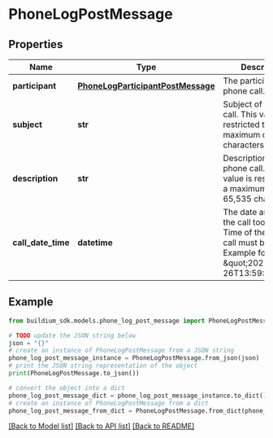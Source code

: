 # PhoneLogPostMessage


## Properties

Name | Type | Description | Notes
------------ | ------------- | ------------- | -------------
**participant** | [**PhoneLogParticipantPostMessage**](PhoneLogParticipantPostMessage.md) | The participant in the phone call. | 
**subject** | **str** | Subject of the phone call. This value is restricted to a maximum of 255 characters. | 
**description** | **str** | Description of the phone call. This value is restricted to a maximum of 65,535 characters. | 
**call_date_time** | **datetime** | The date and time the call took place. Time of the phone call must be UTC. Example format: \&quot;2021-01-26T13:59:15Z\&quot; | 

## Example

```python
from buildium_sdk.models.phone_log_post_message import PhoneLogPostMessage

# TODO update the JSON string below
json = "{}"
# create an instance of PhoneLogPostMessage from a JSON string
phone_log_post_message_instance = PhoneLogPostMessage.from_json(json)
# print the JSON string representation of the object
print(PhoneLogPostMessage.to_json())

# convert the object into a dict
phone_log_post_message_dict = phone_log_post_message_instance.to_dict()
# create an instance of PhoneLogPostMessage from a dict
phone_log_post_message_from_dict = PhoneLogPostMessage.from_dict(phone_log_post_message_dict)
```
[[Back to Model list]](../README.md#documentation-for-models) [[Back to API list]](../README.md#documentation-for-api-endpoints) [[Back to README]](../README.md)


